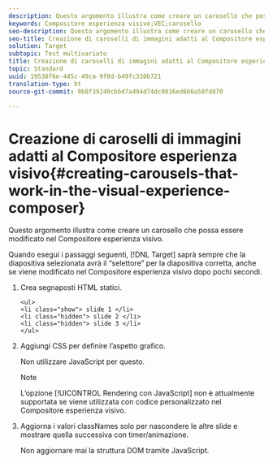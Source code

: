 ```yaml
---
description: Questo argomento illustra come creare un carosello che possa essere modificato nel Compositore esperienza visivo.
keywords: Compositore esperienza visivo;VEC;carosello
seo-description: Questo argomento illustra come creare un carosello che possa essere modificato nel Compositore esperienza visivo.
seo-title: Creazione di caroselli di immagini adatti al Compositore esperienza visivo
solution: Target
subtopic: Test multivariato
title: Creazione di caroselli di immagini adatti al Compositore esperienza visivo
topic: Standard
uuid: 19538f6e-445c-49ca-9f0d-b49fc330b721
translation-type: ht
source-git-commit: 9b8f39240cbbd7a494d74dc0016ed666a58fd870

---
```



# Creazione di caroselli di immagini adatti al Compositore esperienza visivo{#creating-carousels-that-work-in-the-visual-experience-composer}

Questo argomento illustra come creare un carosello che possa essere modificato nel Compositore esperienza visivo.

Quando esegui i passaggi seguenti, [!DNL Target] saprà sempre che la diapositiva selezionata avrà il “selettore” per la diapositiva corretta, anche se viene modificato nel Compositore esperienza visivo dopo pochi secondi.

1. Crea segnaposti HTML statici.

   ```
   <ul>
   <li class="show"> slide 1 </li>
   <li class="hidden"> slide 2 </li>
   <li class="hidden"> slide 3 </li>
   </ul>
   ```

1. Aggiungi CSS per definire l’aspetto grafico.

   Non utilizzare JavaScript per questo.

   >[!NOTE]
   >
   >L’opzione [!UICONTROL Rendering con JavaScript] non è attualmente supportata se viene utilizzata con codice personalizzato nel Compositore esperienza visivo.

1. Aggiorna i valori classNames solo per nascondere le altre slide e mostrare quella successiva con timer/animazione.

   Non aggiornare mai la struttura DOM tramite JavaScript.